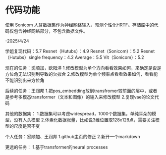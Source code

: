 # 代码功能
使用 Sonicom 人耳数据集作为神经网络输入，预测个性化HRTF。存储库中的代码仅包含神经网络部分，不包含数据文件。

-2025/4/24

学姐复现代码：5.7
Resnet（Hutubs）：4.9
Resnet（Sonicom）：5.2
Resnet（Hutubs）single frequency：4.2 
Average：5.5
Vit（Sonicom）：5.2

现在的任务：奚顺加，欧阳洋
1.修改模型为单个方向看看效果如何，来确定是否是方位角无法识别到导致的欠拟合
2.修改模型为单个频率点看看效果如何，看看能不能识别出来方位角

后续的任务：王润邦
1.把pos_embedding放到transfromer较前面的层中，或者是参考多模态transformer（文本和图像）的输入来修改模型
2.复现vae的论文代码

其他的数据集：
1.数据集可以考虑widespread，1000个数据集，单纯耳朵的模型，没有人头模型
2.体素化数据张量，比如说3维位置取128x128点，需要关注模型的尺度是否不变

个人任务：奚顺加、王润邦
1.github主页的修正
2.新开一个markdown

更远的任务：
1.基于transformer的neural processes
